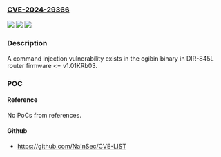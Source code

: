 ### [CVE-2024-29366](https://cve.mitre.org/cgi-bin/cvename.cgi?name=CVE-2024-29366)
![](https://img.shields.io/static/v1?label=Product&message=n%2Fa&color=blue)
![](https://img.shields.io/static/v1?label=Version&message=n%2Fa&color=blue)
![](https://img.shields.io/static/v1?label=Vulnerability&message=n%2Fa&color=brighgreen)

### Description

A command injection vulnerability exists in the cgibin binary in DIR-845L router firmware <= v1.01KRb03.

### POC

#### Reference
No PoCs from references.

#### Github
- https://github.com/NaInSec/CVE-LIST


